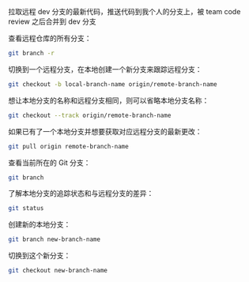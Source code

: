 拉取远程 dev 分支的最新代码，推送代码到我个人的分支上，被 team code review 之后合并到 dev 分支

查看远程仓库的所有分支：

```bash
git branch -r
```

切换到一个远程分支，在本地创建一个新分支来跟踪远程分支：

```bash
git checkout -b local-branch-name origin/remote-branch-name
```

想让本地分支的名称和远程分支相同，则可以省略本地分支名称：

```bash
git checkout --track origin/remote-branch-name
```

如果已有了一个本地分支并想要获取对应远程分支的最新更改：

```bash
git pull origin remote-branch-name
```

查看当前所在的 Git 分支：

```bash
git branch
```

了解本地分支的追踪状态和与远程分支的差异：

```bash
git status
```

创建新的本地分支：

```bash
git branch new-branch-name
```

切换到这个新分支：

```bash
git checkout new-branch-name
```
